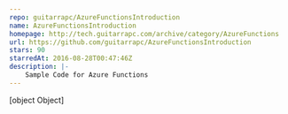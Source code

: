 ```yaml
---
repo: guitarrapc/AzureFunctionsIntroduction
name: AzureFunctionsIntroduction
homepage: http://tech.guitarrapc.com/archive/category/AzureFunctions
url: https://github.com/guitarrapc/AzureFunctionsIntroduction
stars: 90
starredAt: 2016-08-28T00:47:46Z
description: |-
    Sample Code for Azure Functions
---
```


[object Object]
